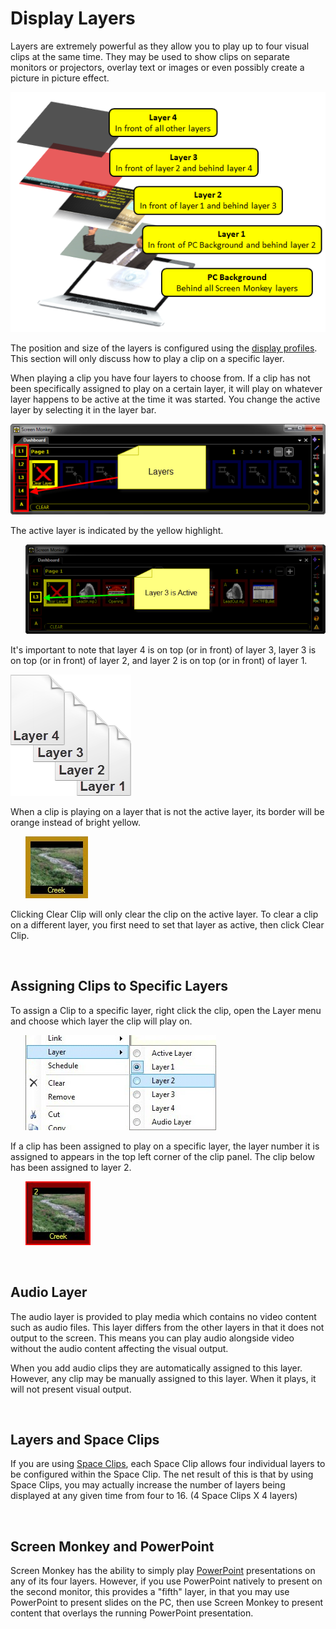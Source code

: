 <h1>Display Layers</h1>
<p>Layers are extremely powerful as they allow you to play up to four visual 
 clips at the same time. They may be used to show clips on separate monitors 
 or projectors, overlay text or images or even possibly create a picture 
 in picture effect.</p>
<p class="hcp2"><img src="../../images/LayersExplained.png" alt="" border="0" class="hcp3"></p>
<p>The position and size of the layers is configured using the <a href="../../Reference/Setup/DisplayProfiles.md">display 
 profiles</a>. This section will only discuss how to play a clip on a specific 
 layer.</p>
<p>When playing a clip you have four layers to choose from. If a clip has 
 not been specifically assigned to play on a certain layer, it will play 
 on whatever layer happens to be active at the time it was started. You 
 change the active layer by selecting it in the layer bar. </p>
<p class="hcp2"><img alt="" src="../../images/MainDashboardLayer.png" border="0" class="hcp4"></p>
<p>The active layer is indicated by the yellow highlight.</p>
<p class="rvps2" style="margin-left: 24px;"><img alt="" src="../../images/activelayer.png" border="0" class="hcp4"></p>
<p>It's important to note that layer 4 is on top (or in front) of layer 
 3, layer 3 is on top (or in front) of layer 2, and layer 2 is on top (or 
 in front) of layer 1.</p>
<p class="hcp2"><img src="../../images/layers.png" alt="" border="0" class="hcp3"></p>
<p>When a clip is playing on a layer that is not the active layer, its 
 border will be orange instead of bright yellow.</p>
<p class="rvps2" style="margin-left: 24px;"><img alt="" src="../../images/img_307.jpg" border="0" class="hcp4"></p>
<p>Clicking <span class="hcp5">Clear Clip</span> will only 
 clear the clip on the active layer. To clear a clip on a different layer, 
 you first need to set that layer as active, then click Clear Clip.</p>
<p>&#160;</p>
<h2>Assigning Clips to Specific Layers</h2>
<p>To assign a Clip to a specific layer, right click the clip, open the 
 <span class="hcp5">Layer</span> menu and choose which layer 
 the clip will play on.</p>
<p class="rvps2" style="margin-left: 24px;"><img alt="" src="../../images/img_308.jpg" border="0" class="hcp4"></p>
<p>If a clip has been assigned to play on a specific layer, the layer number 
 it is assigned to appears in the top left corner of the clip panel. The 
 clip below has been assigned to layer 2.</p>
<p class="rvps2" style="margin-left: 24px;"><img alt="" src="../../images/img_309.jpg" border="0" class="hcp4"></p>
<p class="rvps2" style="margin-left: 24px;">&#160;</p>
<h2>Audio Layer</h2>
<p>The audio layer is provided to play media which contains no video content 
 such as audio files. This layer differs from the other layers in that 
 it does not output to the screen. This means you can play audio alongside 
 video without the audio content affecting the visual output.</p>
<p>When you add audio clips they are automatically assigned to this layer. 
 However, any clip may be manually assigned to this layer. When it plays, 
 it will not present visual output.</p>
<p>&#160;</p>
<h2>Layers and Space Clips</h2>
<p>If you are using <a href="../../reference/clipTypes/CueListSpaceClip.md">Space 
 Clips</a>, each Space Clip allows four individual layers to be configured 
 within the Space Clip. The net result of this is that by using Space Clips, 
 you may actually increase the number of layers being displayed at any 
 given time from four to 16. (4&#160;Space Clips&#160;X 4 layers)</p>
<p>&#160;</p>
<h2><a name="Screen_Monkey_and_PowerPoint"></a>Screen Monkey and PowerPoint</h2>
<p>Screen Monkey has the ability to simply play <a href="../../reference/clipTypes/PowerPointClip.md">PowerPoint</a> 
 presentations on any of its four layers. However, if you use PowerPoint 
 natively to present on the second monitor, this provides a &quot;fifth&quot; 
 layer, in that you may use PowerPoint to present slides on the PC, then 
 use Screen Monkey to present content that overlays the running PowerPoint 
 presentation.</p>
